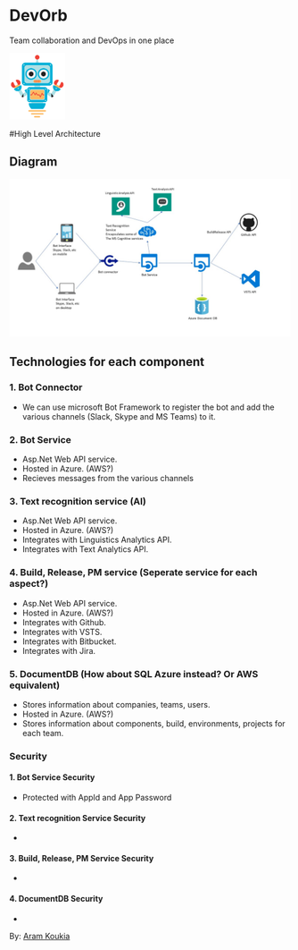 # DevOrb
Team collaboration and DevOps in one place

<img src="https://github.com/aramkoukia/github-chatbot/blob/master/Documents/Robot-clip-art.png" width="100">

 
#High Level Architecture
## Diagram
![alt text](https://github.com/aramkoukia/github-chatbot/blob/master/Documents/Build%20Release%20Bot.jpg "High Level Architecture Diagram")

## Technologies for each component
###  1. Bot Connector
* We can use microsoft Bot Framework to register the bot and add the various channels (Slack, Skype and MS Teams) to it.

### 2. Bot Service
* Asp.Net Web API service. 
* Hosted in Azure. (AWS?)
* Recieves messages from the various channels

### 3. Text recognition service (AI)
* Asp.Net Web API service. 
* Hosted in Azure. (AWS?)
* Integrates with Linguistics Analytics API.
* Integrates with Text Analytics API.


### 4. Build, Release, PM service (Seperate service for each aspect?)
* Asp.Net Web API service. 
* Hosted in Azure. (AWS?)
* Integrates with Github.
* Integrates with VSTS.
* Integrates with Bitbucket.
* Integrates with Jira.

### 5. DocumentDB (How about SQL Azure instead? Or AWS equivalent)
* Stores information about companies, teams, users.
* Hosted in Azure. (AWS?)
* Stores information about components, build, environments, projects for each team.

### Security
#### 1. Bot Service Security
* Protected with AppId and App Password

#### 2. Text recognition Service Security
* 

#### 3. Build, Release, PM Service Security
*

#### 4. DocumentDB Security
*

By: [Aram Koukia](https://koukia.ca) 
